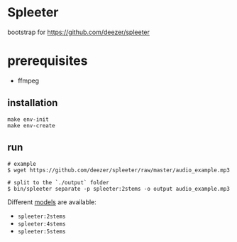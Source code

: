 # Spleeter

bootstrap for https://github.com/deezer/spleeter

# prerequisites

- ffmpeg

## installation

```shell
make env-init
make env-create
```

## run

```shell
# example
$ wget https://github.com/deezer/spleeter/raw/master/audio_example.mp3

# split to the `./output` folder
$ bin/spleeter separate -p spleeter:2stems -o output audio_example.mp3
```

Different [models](https://github.com/deezer/spleeter?tab=readme-ov-file#about) are available:
- `spleeter:2stems`
- `spleeter:4stems`
- `spleeter:5stems`

